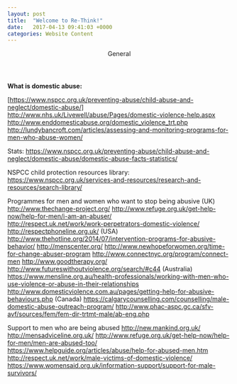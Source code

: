 ```yaml
---
layout: post
title:  "Welcome to Re-Think!"
date:   2017-04-13 09:41:03 +0000
categories: Website Content
---
```


<header>General</header>
<body>
<strong>What is domestic abuse:</strong>

[https://www.nspcc.org.uk/preventing-abuse/child-abuse-and-neglect/domestic-abuse/]
http://www.nhs.uk/Livewell/abuse/Pages/domestic-violence-help.aspx
http://www.enddomesticabuse.org/domestic_violence_trt.php
http://lundybancroft.com/articles/assessing-and-monitoring-programs-for-men-who-abuse-women/

Stats: 
https://www.nspcc.org.uk/preventing-abuse/child-abuse-and-neglect/domestic-abuse/domestic-abuse-facts-statistics/

NSPCC child protection resources library: 
https://www.nspcc.org.uk/services-and-resources/research-and-resources/search-library/

Programmes for men and women who want to stop being abusive 
(UK)
http://www.thechange-project.org/
http://www.refuge.org.uk/get-help-now/help-for-men/i-am-an-abuser/	
http://respect.uk.net/work/work-perpetrators-domestic-violence/
http://respectphoneline.org.uk/
(USA)
http://www.thehotline.org/2014/07/intervention-programs-for-abusive-behavior/
http://menscenter.org/
http://www.newhopeforwomen.org/time-for-change-abuser-program
http://www.connectnyc.org/program/connect-men
http://www.goodtherapy.org/
http://www.futureswithoutviolence.org/search/#c44
(Australia)
https://www.mensline.org.au/health-professionals/working-with-men-who-use-violence-or-abuse-in-their-relationships
http://www.domesticviolence.com.au/pages/getting-help-for-abusive-behaviours.php
(Canada)
https://calgarycounselling.com/counselling/male-domestic-abuse-outreach-program/
http://www.phac-aspc.gc.ca/sfv-avf/sources/fem/fem-dir-trtmt-male/ab-eng.php

Support to men who are being abused
http://new.mankind.org.uk/ 
http://mensadviceline.org.uk/ 
http://www.refuge.org.uk/get-help-now/help-for-men/men-are-abused-too/
https://www.helpguide.org/articles/abuse/help-for-abused-men.htm
http://respect.uk.net/work/male-victims-of-domestic-violence/
https://www.womensaid.org.uk/information-support/support-for-male-survivors/
</body>

[https://www.nspcc.org.uk/preventing-abuse/child-abuse-and-neglect/domestic-abuse/]: https://www.nspcc.org.uk/preventing-abuse/child-abuse-and-neglect/domestic-abuse/
